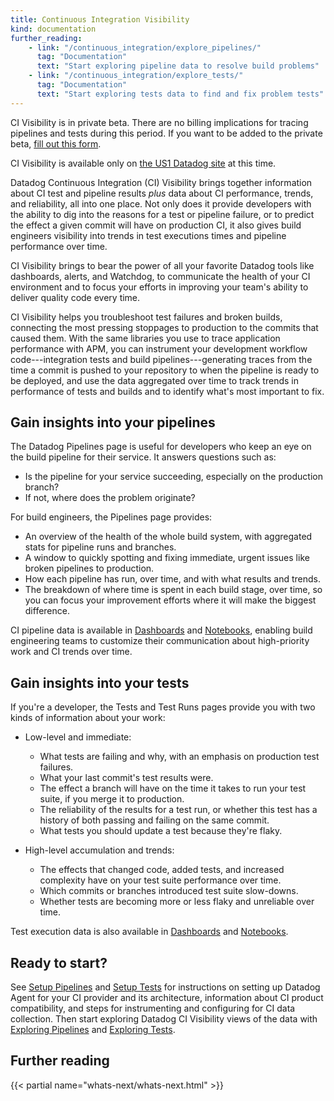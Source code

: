 ```yaml
---
title: Continuous Integration Visibility
kind: documentation
further_reading:
    - link: "/continuous_integration/explore_pipelines/"
      tag: "Documentation"
      text: "Start exploring pipeline data to resolve build problems"
    - link: "/continuous_integration/explore_tests/"
      tag: "Documentation"
      text: "Start exploring tests data to find and fix problem tests"
---
```


<div class="alert alert-info"><p>CI Visibility is in private beta. There are no billing implications for tracing pipelines and tests during this period. If you want to be added to the private beta, <a href="http://dtdg.co/ci-visibility-beta-request">fill out this form</a>.</p><p>CI Visibility is available only on <a href="/getting_started/site/">the US1 Datadog site</a> at this time.</p>
</div>

Datadog Continuous Integration (CI) Visibility brings together information about CI test and pipeline results _plus_ data about CI performance, trends, and reliability, all into one place. Not only does it provide developers with the ability to dig into the reasons for a test or pipeline failure, or to predict the effect a given commit will have on production CI, it also gives build engineers visibility into trends in test executions times and pipeline performance over time. 

CI Visibility brings to bear the power of all your favorite Datadog tools like dashboards, alerts, and Watchdog, to communicate the health of your CI environment and to focus your efforts in improving your team's ability to deliver quality code every time.

CI Visibility helps you troubleshoot test failures and broken builds, connecting the most pressing stoppages to production to the commits that caused them. With the same libraries you use to trace application performance with APM, you can instrument your development workflow code---integration tests and build pipelines---generating traces from the time a commit is pushed to your repository to when the pipeline is ready to be deployed, and use the data aggregated over time to track trends in performance of tests and builds and to identify what's most important to fix.

## Gain insights into your pipelines

The Datadog Pipelines page is useful for developers who keep an eye on the build pipeline for their service. It answers questions such as:
- Is the pipeline for your service succeeding, especially on the production branch? 
- If not, where does the problem originate?

For build engineers, the Pipelines page provides:
- An overview of the health of the whole build system, with aggregated stats for pipeline runs and branches. 
- A window to quickly spotting and fixing immediate, urgent issues like broken pipelines to production. 
- How each pipeline has run, over time, and with what results and trends. 
- The breakdown of where time is spent in each build stage, over time, so you can focus your improvement efforts where it will make the biggest difference.

CI pipeline data is available in [Dashboards][1] and [Notebooks][2], enabling build engineering teams to customize their communication about high-priority work and CI trends over time.

## Gain insights into your tests

If you're a developer, the Tests and Test Runs pages provide you with two kinds of information about your work: 

- Low-level and immediate: 
    - What tests are failing and why, with an emphasis on production test failures. 
    - What your last commit's test results were. 
    - The effect a branch will have on the time it takes to run your test suite, if you merge it to production. 
    - The reliability of the results for a test run, or whether this test has a history of both passing and failing on the same commit.
    - What tests you should update a test because they're flaky.

- High-level accumulation and trends: 
    - The effects that changed code, added tests, and increased complexity have on your test suite performance over time. 
    - Which commits or branches introduced test suite slow-downs. 
    - Whether tests are becoming more or less flaky and unreliable over time.

Test execution data is also available in [Dashboards][1] and [Notebooks][2]. 

## Ready to start?

See [Setup Pipelines][3] and [Setup Tests][4] for instructions on setting up Datadog Agent for your CI provider and its architecture, information about CI product compatibility, and steps for instrumenting and configuring for CI data collection. Then start exploring Datadog CI Visibility views of the data with [Exploring Pipelines][5] and [Exploring Tests][6].

## Further reading

{{< partial name="whats-next/whats-next.html" >}}

[1]: https://app.datadoghq.com/dashboard/lists
[2]: https://app.datadoghq.com/notebook/list
[3]: /continuous_integration/setup_pipelines/
[4]: /continuous_integration/setup_tests/
[5]: /continuous_integration/explore_pipelines/
[6]: /continuous_integration/explore_tests/
